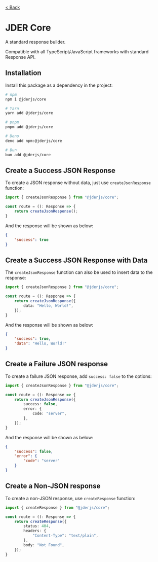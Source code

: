 [< Back](./../README.md)

# JDER Core

A standard response builder. 

Compatible with all TypeScript/JavaScript frameworks with standard Response API.

## Installation

Install this package as a dependency in the project:

```sh
# npm
npm i @jderjs/core

# Yarn
yarn add @jderjs/core

# pnpm
pnpm add @jderjs/core

# Deno
deno add npm:@jderjs/core

# Bun
bun add @jderjs/core
```

## Create a Success JSON Response

To create a JSON response without data, just use `createJsonResponse` function:

```ts
import { createJsonResponse } from "@jderjs/core";

const route = (): Response => {
    return createJsonResponse();
}
```

And the response will be shown as below:

```json
{
    "success": true
}
```

## Create a Success JSON Response with Data

The `createJsonResponse` function can also be used to insert data to the response:

```ts
import { createJsonResponse } from "@jderjs/core";

const route = (): Response => {
    return createJsonResponse({
        data: "Hello, World!",
    });
}
```

And the response will be shown as below:

```json
{
    "success": true,
    "data": "Hello, World!"
}
```

## Create a Failure JSON response

To create a failure JSON response, add `success: false` to the options:

```ts
import { createJsonResponse } from "@jderjs/core";

const route = (): Response => {
    return createJsonResponse({
        success: false,
        error: {
            code: "server",
        },
    });
}
```

And the response will be shown as below:

```json
{
    "success": false,
    "error": {
        "code": "server"
    }
}
```

## Create a Non-JSON response

To create a non-JSON response, use `createResponse` function:

```ts
import { createResponse } from "@jderjs/core";

const route = (): Response => {
    return createResponse({
        status: 404,
        headers: {
            "Content-Type": "text/plain",
        },
        body: "Not Found",
    });
}
```
